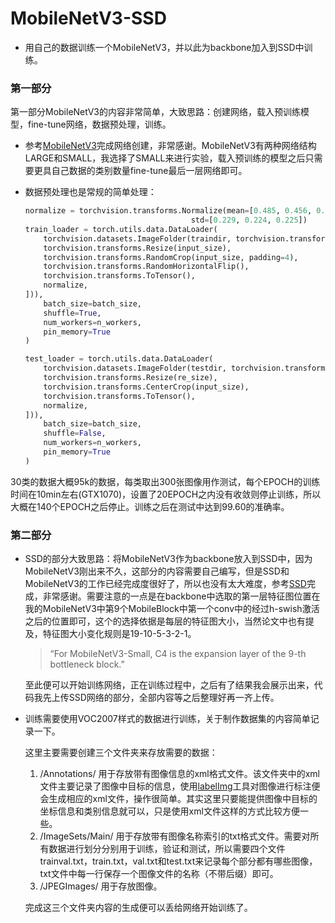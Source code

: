 # MobileNetV3-SSD
- 用自己的数据训练一个MobileNetV3，并以此为backbone加入到SSD中训练。



### 第一部分

第一部分MobileNetV3的内容非常简单，大致思路：创建网络，载入预训练模型，fine-tune网络，数据预处理，训练。

- 参考[MobileNetV3](https://github.com/leaderj1001/MobileNetV3-Pytorch)完成网络创建，非常感谢。MobileNetV3有两种网络结构LARGE和SMALL，我选择了SMALL来进行实验，载入预训练的模型之后只需要更具自己数据的类别数量fine-tune最后一层网络即可。

- 数据预处理也是常规的简单处理：

  ```python
  normalize = torchvision.transforms.Normalize(mean=[0.485, 0.456, 0.406],
                                       std=[0.229, 0.224, 0.225])
  train_loader = torch.utils.data.DataLoader(
      torchvision.datasets.ImageFolder(traindir, torchvision.transforms.Compose([
      torchvision.transforms.Resize(input_size),
      torchvision.transforms.RandomCrop(input_size, padding=4),
      torchvision.transforms.RandomHorizontalFlip(),
      torchvision.transforms.ToTensor(),
      normalize,
  ])),
      batch_size=batch_size,
      shuffle=True,
      num_workers=n_workers,
      pin_memory=True
  )
  
  test_loader = torch.utils.data.DataLoader(
      torchvision.datasets.ImageFolder(testdir, torchvision.transforms.Compose([
      torchvision.transforms.Resize(re_size),
      torchvision.transforms.CenterCrop(input_size),
      torchvision.transforms.ToTensor(),
      normalize,
  ])),
      batch_size=batch_size,
      shuffle=False,
      num_workers=n_workers,
      pin_memory=True
  )
  ```

30类的数据大概95k的数据，每类取出300张图像用作测试，每个EPOCH的训练时间在10min左右(GTX1070)，设置了20EPOCH之内没有收敛则停止训练，所以大概在140个EPOCH之后停止。训练之后在测试中达到99.60的准确率。



### 第二部分

- SSD的部分大致思路：将MobileNetV3作为backbone放入到SSD中，因为MobileNetV3刚出来不久，这部分的内容需要自己编写，但是SSD和MobileNetV3的工作已经完成度很好了，所以也没有太大难度，参考[SSD](<https://github.com/qfgaohao/pytorch-ssd>)完成，非常感谢。需要注意的一点是在backbone中选取的第一层特征图位置在我的MobileNetV3中第9个MobileBlock中第一个conv中的经过h-swish激活之后的位置即可，这个的选择依据是每层的特征图大小，当然论文中也有提及，特征图大小变化规则是19-10-5-3-2-1。

  > “For MobileNetV3-Small, C4 is the expansion layer of the 9-th bottleneck block.”

  至此便可以开始训练网络，正在训练过程中，之后有了结果我会展示出来，代码我先上传SSD网络的部分，全部内容等之后整理好再一齐上传。

- 训练需要使用VOC2007样式的数据进行训练，关于制作数据集的内容简单记录一下。


    这里主要需要创建三个文件夹来存放需要的数据：

  1. /Annotations/ 用于存放带有图像信息的xml格式文件。该文件夹中的xml文件主要记录了图像中目标的信息，使用[labelImg](labelImg.exe)工具对图像进行标注便会生成相应的xml文件，操作很简单。其实这里只要能提供图像中目标的坐标信息和类别信息就可以，只是使用xml文件这样的方式比较方便一些。
  2. /ImageSets/Main/ 用于存放带有图像名称索引的txt格式文件。需要对所有数据进行划分分别用于训练，验证和测试，所以需要四个文件trainval.txt，train.txt，val.txt和test.txt来记录每个部分都有哪些图像，txt文件中每一行保存一个图像文件的名称（不带后缀）即可。
  3. /JPEGImages/ 用于存放图像。

  完成这三个文件夹内容的生成便可以丢给网络开始训练了。

  

